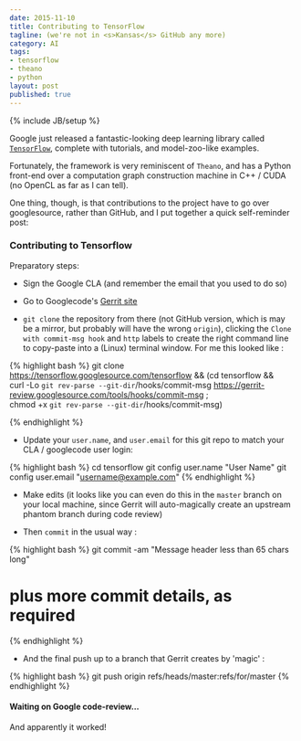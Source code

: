 ```yaml
---
date: 2015-11-10
title: Contributing to TensorFlow
tagline: (we're not in <s>Kansas</s> GitHub any more)
category: AI
tags:
- tensorflow
- theano
- python
layout: post
published: true
---
```

{% include JB/setup %}

Google just released a fantastic-looking deep learning library called [```TensorFlow```](http://www.tensorflow.org/), 
complete with tutorials, and model-zoo-like examples.

Fortunately, the framework is very reminiscent of ```Theano```, and has a Python front-end over
a computation graph construction machine in C++ / CUDA (no OpenCL as far as I can tell).

One thing, though, is that contributions to the project have to go over
googlesource, rather than GitHub, and I put together a quick self-reminder post:

### Contributing to Tensorflow 

Preparatory steps:
 
*   Sign the Google CLA (and remember the email that you used to do so)

*   Go to Googlecode's [Gerrit site](https://tensorflow-review.googlesource.com/#/dashboard/self)

*   ```git clone``` the repository from there (not GitHub version, which is may be a mirror, but probably will have the wrong ```origin```), 
    clicking the ```Clone with commit-msg hook``` and ```http``` labels to create the 
    right command line to copy-paste into a (Linux) terminal window.  For me this looked like :

{% highlight bash %}
git clone https://tensorflow.googlesource.com/tensorflow && 
   (cd tensorflow && \
    curl -Lo `git rev-parse --git-dir`/hooks/commit-msg https://gerrit-review.googlesource.com/tools/hooks/commit-msg ; \
    chmod +x `git rev-parse --git-dir`/hooks/commit-msg)

{% endhighlight %}

*   Update your ```user.name```, and ```user.email``` for this git repo to match your CLA / googlecode user login: 

{% highlight bash %}
cd tensorflow
git config user.name "User Name"
git config user.email "username@example.com"
{% endhighlight %}

*  Make edits (it looks like you can even do this in the ```master``` branch on your local machine, 
   since Gerrit will auto-magically create an upstream phantom branch during code review)

*  Then ```commit``` in the usual way : 

{% highlight bash %}
git commit -am "Message header less than 65 chars long" 
  # plus more commit details, as required
{% endhighlight %}


*  And the final push up to a branch that Gerrit creates by 'magic' :

{% highlight bash %}
git push origin refs/heads/master:refs/for/master
{% endhighlight %}


#### Waiting on Google code-review...

And apparently it worked!
